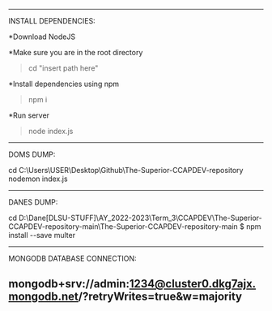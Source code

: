 --------------------------------------------------------------------------------------
INSTALL DEPENDENCIES:

*Download NodeJS

*Make sure you are in the root directory
> cd "insert path here"

*Install dependencies using npm
> npm i

*Run server
> node index.js

--------------------------------------------------------------------------------------
DOMS DUMP:

cd C:\Users\USER\Desktop\Github\The-Superior-CCAPDEV-repository
nodemon index.js

--------------------------------------------------------------------------------------
DANES DUMP:

cd D:\Dane\[DLSU-STUFF]\AY_2022-2023\Term_3\CCAPDEV\The-Superior-CCAPDEV-repository-main\The-Superior-CCAPDEV-repository-main
$ npm install --save multer

--------------------------------------------------------------------------------------
MONGODB DATABASE CONNECTION:

mongodb+srv://admin:1234@cluster0.dkg7ajx.mongodb.net/?retryWrites=true&w=majority
--------------------------------------------------------------------------------------
